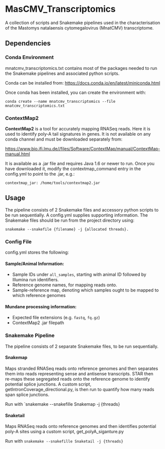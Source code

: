 # MasCMV_Transcriptomics
A collection of scripts and Snakemake pipelines used in the characterisation of the Mastomys natalaensis cytomegalovirus (MnatCMV) transcriptome.

## Dependencies

### Conda Environment
mnatcmv_transcriptomics.txt contains most of the packages needed to run the Snakemake pipelines and associated python scripts. 

Conda can be installed from: https://docs.conda.io/en/latest/miniconda.html

Once conda has been installed, you can create the environment with:
 
 `conda create --name mnatcmv_transcriptomics --file mnatcmv_transcriptomics.txt`

### ContextMap2

**ContextMap2** is a tool for accurately mapping RNASeq reads. Here it is used to identify poly-A tail signatures in genes. It is not available on any conda channel and must be downloaded separately from:

https://www.bio.ifi.lmu.de//files/Software/ContextMap/manual/ContextMap-manual.html

It is available as a .jar file and requires Java 1.6 or newer to run. Once you have downloaded it, modify the contextmap_command entry in the config.yml to point to the .jar, e.g.:

`contextmap_jar:
   /home/tools/contextmap2.jar`
   
## Usage

The pipeline consists of 2 Snakemake files and accessory python scripts to be run sequentially. A config.yml supplies supporting information. 
The Snakemake files should be run from the project directory using:

`snakemake --snakefile {filename} -j {allocated threads}.`

### Config File

config.yml stores the following:

#### Sample/Animal Information:

- Sample IDs under `all_samples`, starting with animal ID followed by Illumina run identifiers.
- Reference genome names, for mapping reads onto.
- Sample-reference map, denoting which samples ought to be mapped to which reference genomes

#### Mundane processing information:

- Expected file extensions (e.g. `fastq`, `fq.gz`)
- ContextMap2 .jar filepath

### Snakemake Pipeline

 The pipeline consists of 2 separate Snakemake files, to be run sequentially. 

#### Snakemap

Maps stranded RNASeq reads onto reference genomes and then separates them into reads representing sense and antisense transcripts. 
STAR then re-maps these segregated reads onto the reference genome to identify potential splice junctions. A custom script, getIntronCoverage_directional.py, is then run to quantify how many reads span splice junctions.

Run with `snakemake --snakefille Snakemap -j {threads}

#### Snaketail

Maps RNASeq reads onto reference genomes and then identifies potential poly-A sites using a custom script, get_polyA_siganture.py

Run with `snakemake --snakefille Snaketail -j {threads}`
